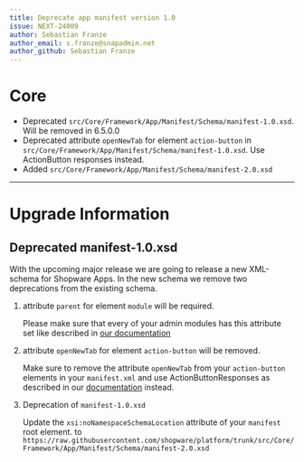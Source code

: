 ```yaml
---
title: Deprecate app manifest version 1.0
issue: NEXT-24009
author: Sebastian Franze
author_email: s.franze@snapadmin.net
author_github: Sebastian Franze
---
```

# Core
* Deprecated `src/Core/Framework/App/Manifest/Schema/manifest-1.0.xsd`. Will be removed in 6.5.0.0
* Deprecated attribute `openNewTab` for element `action-button` in `src/Core/Framework/App/Manifest/Schema/manifest-1.0.xsd`. Use ActionButton responses instead.
* Added `src/Core/Framework/App/Manifest/Schema/manifest-2.0.xsd`
___
# Upgrade Information

## Deprecated manifest-1.0.xsd

With the upcoming major release we are going to release a new XML-schema for Shopware Apps. In the new schema we remove two deprecations from the existing schema.

1. attribute `parent` for element `module` will be required.

   Please make sure that every of your admin modules has this attribute set like described in [our documentation](https://developer.snapadmin.net/docs/guides/plugins/apps/administration/add-custom-modules)
2. attribute `openNewTab` for element `action-button` will be removed.

    Make sure to remove the attribute `openNewTab` from your `action-button` elements in your `manifest.xml` and use ActionButtonResponses as described in our [documentation](https://developer.snapadmin.net/docs/guides/plugins/apps/administration/add-custom-action-button) instead.
3. Deprecation of `manifest-1.0.xsd`

    Update the `xsi:noNamespaceSchemaLocation` attribute of your `manifest` root element. to `https://raw.githubusercontent.com/shopware/platform/trunk/src/Core/Framework/App/Manifest/Schema/manifest-2.0.xsd`
